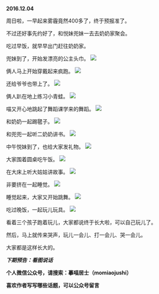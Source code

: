 
**2016.12.04**

周日啦，一早起来雾霾竟然400多了，终于预报准了。

不过还好事先约好了，和悦妹兜妹一去去奶奶家聚会。

吃过早饭，就早早出门赶往奶奶家。

兜妹到了，开始发漂亮的公主头巾。
![](https://mmbiz.qlogo.cn/mmbiz_jpg/uDI3FLln00ZibuGLaUVvRIrkClHMicm56ZhSkePv6iaL1b6PngFcok5Sqz1Va736PcHPPTsUAhibX2QGiaADMb6OqjQ/0?wx_fmt=jpeg)


俩人马上开始穿戴起来疯跑。
![](https://mmbiz.qlogo.cn/mmbiz_jpg/uDI3FLln00ZibuGLaUVvRIrkClHMicm56ZSEHysEwHAACRjHMloUNzluZxXS0KJaunIa1xKaic84DqEqia4JsEHqPg/0?wx_fmt=jpeg)


还给爷爷也带上了。
![](https://mmbiz.qlogo.cn/mmbiz_jpg/uDI3FLln00ZibuGLaUVvRIrkClHMicm56ZxgPSQNT3xaNq3ic8ibY0ficwpSkEfFXyvCW9tA1AoCuHp9HCAgrwQbmTQ/0?wx_fmt=jpeg)


俩人趴在地上练习小青蛙。
![](https://mmbiz.qlogo.cn/mmbiz_jpg/uDI3FLln00ZibuGLaUVvRIrkClHMicm56ZhOGQB7Ml7OfpWhUKJIqGnyficibJP2jHdicDHg5oEXZVldjx4PHvUulUw/0?wx_fmt=jpeg)


喵又开心地跳起了舞蹈课学来的舞蹈。
![](https://mmbiz.qlogo.cn/mmbiz_jpg/uDI3FLln00ZibuGLaUVvRIrkClHMicm56ZZc2WRS4xxNtce8t1M7m0jxO9jc5xDWFFJIfSWictib4KVF2HjJSiad5hg/0?wx_fmt=jpeg)


和奶奶一起踢毽子。
![](https://mmbiz.qlogo.cn/mmbiz_jpg/uDI3FLln00ZibuGLaUVvRIrkClHMicm56ZpSLeFqK1Qjskp3iaiaCV8sYfEOMqUMfJ20aRQHgg1bibia8mbt1j8ticzicg/0?wx_fmt=jpeg)


和兜兜一起听二奶奶讲书。
![](https://mmbiz.qlogo.cn/mmbiz_jpg/uDI3FLln00ZibuGLaUVvRIrkClHMicm56ZdL8icojdVrPIySlzThzIryUgKXjmHlvyJetD3wIEzgCOWFBd6xmrtbw/0?wx_fmt=jpeg)


中午悦妹到了，也给大家发礼物。
![](https://mmbiz.qlogo.cn/mmbiz_jpg/uDI3FLln00ZibuGLaUVvRIrkClHMicm56ZicHcXe02Dup98kFWGJJPmJ8Fr25YF4RvNGARZkMFt1X7WTPwE15QVjA/0?wx_fmt=jpeg)


大家围着圆桌吃午饭。
![](https://mmbiz.qlogo.cn/mmbiz_jpg/uDI3FLln00ZibuGLaUVvRIrkClHMicm56ZEbjN4t37p8XQ151CIJZEst67RoSlGmp9qsUia85X8LlX3I0zuVQficfw/0?wx_fmt=jpeg)


在大床上听大姑姑讲故事。
![](https://mmbiz.qlogo.cn/mmbiz_jpg/uDI3FLln00ZibuGLaUVvRIrkClHMicm56Z5nowH4KiccKoBQzf8nrFib3ox07Zt8iaWicW6rEkZyHVM28yUhJ8D7zHbA/0?wx_fmt=jpeg)


非要挤在一起睡觉。
![](https://mmbiz.qlogo.cn/mmbiz_jpg/uDI3FLln00ZibuGLaUVvRIrkClHMicm56Zrw6pib56vVc7VdZ7Y1MdCw77lY0c3fQeSiafeqfqiaMXib1IagaqJ7q8Eg/0?wx_fmt=jpeg)


睡觉起来，大家又开始跳舞。
![](https://mmbiz.qlogo.cn/mmbiz_jpg/uDI3FLln00ZibuGLaUVvRIrkClHMicm56ZTGT3ezIWZnrL6mhIqheP3jNolIYS2QU592VMGUliaKuwoicaApYTo2bw/0?wx_fmt=jpeg)


吃过晚饭，一起玩儿玩具。
![](https://mmbiz.qlogo.cn/mmbiz_jpg/uDI3FLln00ZibuGLaUVvRIrkClHMicm56ZPGdx13UDN8k3PeO2ia3Uv3VpP4v25Az5XJyqXe6FAku71EuLtsUsKxA/0?wx_fmt=jpeg)


看着三个孩子跑着玩儿，大家都说终于长大啦，可以自己玩儿了。

然后，马上就传来哭声，玩儿一会儿、打一会儿、哭一会儿。

大家都是这样长大的。


***下期预告：看图说话***


**个人微信公众号，请搜索：摹喵居士（momiaojushi）**

**喜欢作者写写哪些话题，可以公众号留言**

